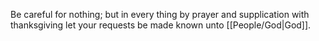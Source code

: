 Be careful for nothing; but in every thing by prayer and supplication with thanksgiving let your requests be made known unto [[People/God\|God]].
